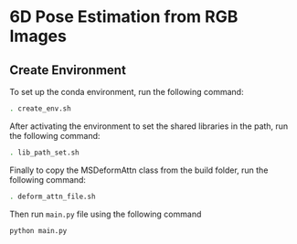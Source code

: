 # 6D Pose Estimation from RGB Images

## Create Environment

To set up the conda environment, run the following command:

```bash
. create_env.sh
```
After activating the environment to set the shared libraries in the path, run the following command:

```bash
. lib_path_set.sh
```
Finally to copy the MSDeformAttn class from the build folder, run the following command:

```bash
. deform_attn_file.sh
```
Then run ```main.py``` file using the following command

```bash
python main.py
```
